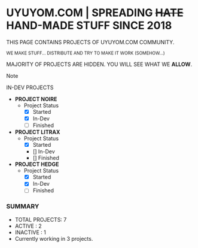 # UYUYOM.COM | SPREADING ~~HATE~~ HAND-MADE STUFF SINCE 2018

THIS PAGE CONTAINS PROJECTS OF UYUYOM.COM COMMUNITY.

<sup>WE MAKE STUFF... DISTRIBUTE AND TRY TO MAKE IT WORK (SOMEHOW...)</sup>

MAJORITY OF PROJECTS ARE HIDDEN. YOU WILL SEE WHAT WE **ALLOW**.

> [!NOTE]
> IN-DEV PROJECTS
- **PROJECT NOIRE**
  - Project Status
    - [x] Started
    - [x] In-Dev
    - [ ] Finished
- **PROJECT LITRAX**
  - Project Status
      - [x] Started
      - [] In-Dev
      - [] Finished
- **PROJECT HEDGE**
  - Project Status
    - [X] Started
    - [x] In-Dev
    - [ ] Finished
### SUMMARY
- TOTAL PROJECTS: 7
- ACTIVE : 2
- INACTIVE : 1
- Currently working in 3 projects.
